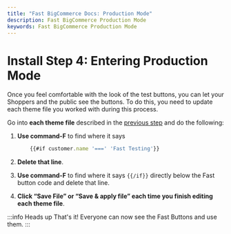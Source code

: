 ```yaml
---
title: "Fast BigCommerce Docs: Production Mode"
description: Fast BigCommerce Production Mode
keywords: Fast BigCommerce Production Mode
---
```


# Install Step 4: Entering Production Mode

Once you feel comfortable with the look of the test buttons, you can let your Shoppers and the public see the buttons. To do this, you need to update each theme file you worked with during this process.

Go into **each theme file** described in the [previous step](/developer-portal/for-developers/bigcommerce/install/install-login-buttons/) and do the following:

1. **Use command-F** to find where it says

   ```javascript
       {{#if customer.name '===' 'Fast Testing'}}
   ```

2. **Delete that line**.
3. **Use command-F** to find where it says `{{/if}}` directly below the Fast button code and delete that line.
4. **Click “Save File” or “Save & apply file” each time you finish editing each theme file**.

:::info Heads up
That's it! Everyone can now see the Fast Buttons and use them.
:::
